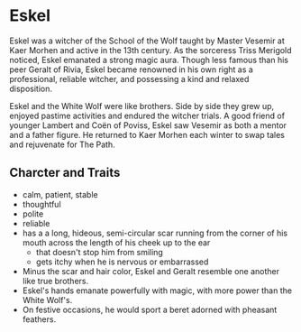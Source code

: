 # Eskel

Eskel was a witcher of the School of the Wolf taught by Master Vesemir at Kaer Morhen and active in the 13th century. 
As the sorceress Triss Merigold noticed, Eskel emanated a strong magic aura. 
Though less famous than his peer Geralt of Rivia, Eskel became renowned in his own right as a professional, 
reliable witcher, and possessing a kind and relaxed disposition.

Eskel and the White Wolf were like brothers. 
Side by side they grew up, enjoyed pastime activities and endured the witcher trials. 
A good friend of younger Lambert and Coën of Poviss, Eskel saw Vesemir as both a mentor and a father figure. 
He returned to Kaer Morhen each winter to swap tales and rejuvenate for The Path.

## Charcter and Traits

* calm, patient, stable
* thoughtful
* polite
* reliable
* has a a long, hideous, semi-circular scar running from the corner of his mouth across the length of his cheek up to the ear
    * that doesn't stop him from smiling
    * gets itchy when he is nervous or embarrassed
* Minus the scar and hair color, Eskel and Geralt resemble one another like true brothers.
* Eskel's hands emanate powerfully with magic, with more power than the White Wolf's.
* On festive occasions, he would sport a beret adorned with pheasant feathers.
